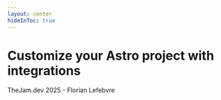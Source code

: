 ```yaml
---
layout: center
hideInToc: true
---
```


# Customize your <span class="text-gradient font-normal">Astro</span> project with integrations

TheJam.dev 2025 - Florian Lefebvre
